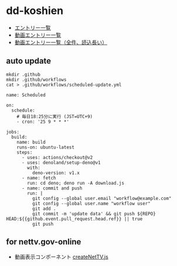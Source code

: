 # dd-koshien

- [エントリー一覧](https://code4fukui.github.io/dd-koshien/)
- [動画エントリー一覧](https://code4fukui.github.io/dd-koshien/movie.html)
- [動画エントリー一覧（全件、読込長い）](https://code4fukui.github.io/dd-koshien/movie-all.html)

## auto update

```
mkdir .github
mkdir .github/workflows
cat > .github/workflows/scheduled-update.yml
```

```
name: Scheduled 

on:
  schedule:
    # 毎日18:25分に実行 (JST=UTC+9)
    - cron: '25 9 * * *'

jobs:
  build:
    name: build
    runs-on: ubuntu-latest
    steps:
      - uses: actions/checkout@v2
      - uses: denoland/setup-deno@v1
        with:
          deno-version: v1.x
      - name: fetch
        run: cd deno; deno run -A download.js
      - name: commit and push
        run: |
          git config --global user.email "workflow@example.com"
          git config --global user.name "workflow user"
          git add .
          git commit -m 'update data' && git push ${REPO} HEAD:${{github.event.pull_request.head.ref}} || true
          git push
```

## for nettv.gov-online

- 動画表示コンポーネント [createNetTV.js](createNetTV.js)

